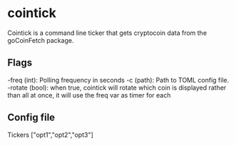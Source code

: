 # cointick
Cointick is a command line ticker that gets cryptocoin data from the goCoinFetch package.


## Flags
-freq (int): Polling frequency in seconds
-c (path): Path to TOML config file. 
-rotate (bool): when true, cointick will rotate which coin is displayed rather than all at once, it will use the freq var as timer for each


## Config file
Tickers ["opt1","opt2","opt3"]
